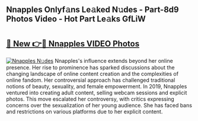 ## Nnapples Onlyf𝚊ns Le𝚊ked N𝚞des - Part-8d9 Photos Video - Hot Part Le𝚊ks GfLiW

# <h2><a href="http://ac52482.deff.icu/?id=Nnapples">🔗 New 👉🔴 Nnapples VIDEO Photos</a></h2>

[![Nnapples N𝚞des](https://i.imgur.com/rIISA9y.gif)](http://ac52482.deff.icu/?id=Nnapples)
Nnapples's influence extends beyond her online presence. Her rise to prominence has sparked discussions about the changing landscape of online content creation and the complexities of online fandom. Her controversial approach has challenged traditional notions of beauty, sexuality, and female empowerment. In 2019, Nnapples ventured into creating adult content, selling webcam sessions and explicit photos. This move escalated her controversy, with critics expressing concerns over the sexualization of her young audience. She has faced bans and restrictions on various platforms due to her explicit content.

